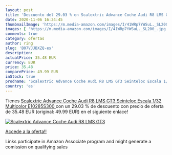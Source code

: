 ```yaml
---
layout: post
title: 'Descuento del 29.03 % en Scalextric Advance Coche Audi R8 LMS GT3'
date: 2020-11-06 16:34:45
thumbnailImage: 'https://m.media-amazon.com/images/I/41WRp7YWSuL._SL200_.jpg'
images: [ 'https://m.media-amazon.com/images/I/41WRp7YWSuL._SL200_.jpg' ]
comments: true
category: ofertas
author: ring
slug: 'B07VJJBXZQ-es'
description:
actualPrice: 35.48 EUR
currency: EUR
price: 35.48
comparePrice: 49.99 EUR
inStock: true
prodname: 'Scalextric Advance Coche Audi R8 LMS GT3 Seinteloc Escala 1/32  Multicolor  E10285S300 '
country: 'es'
---
```


Tienes [Scalextric Advance Coche Audi R8 LMS GT3 Seinteloc Escala 1/32  Multicolor  E10285S300 ](https://www.amazon.es/dp/B07VJJBXZQ/?tag=tolees-21) con un 29.03 % de descuento con precio de oferta de 35.48 EUR (original: 49.99 EUR) en el siguiente enlace!

[![Scalextric Advance Coche Audi R8 LMS GT3](https://m.media-amazon.com/images/I/41WRp7YWSuL._SL200_.jpg)](https://www.amazon.es/dp/B07VJJBXZQ/?tag=tolees-21)

[Accede a la oferta!!](https://www.amazon.es/dp/B07VJJBXZQ/?tag=tolees-21)

Links participate in Amazon Associate program and might generate a comission on qualifying sales



